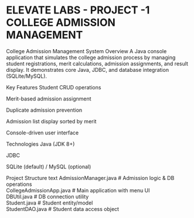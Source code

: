 # ELEVATE LABS - PROJECT -1 COLLEGE ADMISSION MANAGEMENT 
College Admission Management System
Overview
A Java console application that simulates the college admission process by managing student registrations, merit calculations, admission assignments, and result display. It demonstrates core Java, JDBC, and database integration (SQLite/MySQL).

Key Features
Student CRUD operations

Merit-based admission assignment

Duplicate admission prevention

Admission list display sorted by merit

Console-driven user interface

Technologies
Java (JDK 8+)

JDBC

SQLite (default) / MySQL (optional)

Project Structure
text
AdmissionManager.java      # Admission logic & DB operations  
CollegeAdmissionApp.java   # Main application with menu UI  
DBUtil.java               # DB connection utility  
Student.java              # Student entity/model  
StudentDAO.java           # Student data access object  
